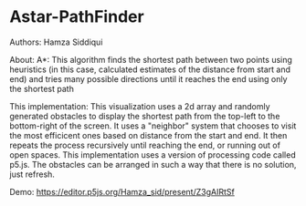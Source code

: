 # Astar-PathFinder
Authors: Hamza Siddiqui

About:
A*: This algorithm finds the shortest path between two points using heuristics (in this case, calculated estimates of the distance from start and end) and tries many possible directions until it reaches the end using only the shortest path

This implementation:
This visualization uses a 2d array and randomly generated obstacles to display the shortest path from the top-left to the bottom-right of the screen. It uses a "neighbor" system that chooses to visit the most efficicent ones based on distance from the start and end. It then repeats the process recursively until reaching the end, or running out of open spaces. This implementation uses a version of processing code called p5.js. The obstacles can be arranged in such a way that there is no solution, just refresh.

Demo: https://editor.p5js.org/Hamza_sid/present/Z3gAIRtSf
